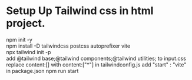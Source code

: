 # Setup Up Tailwind css in html project.
npm init -y <br/>
npm install -D tailwindcss postcss autoprefixer vite <br/>
npx tailwind init -p <br/>
add @tailwind base;@tailwind components;@tailwind utilities; to input.css <br/>
replace content:[] with content:["*"] in tailwindconfig.js
add "start" : "vite" in package.json
npm run start
